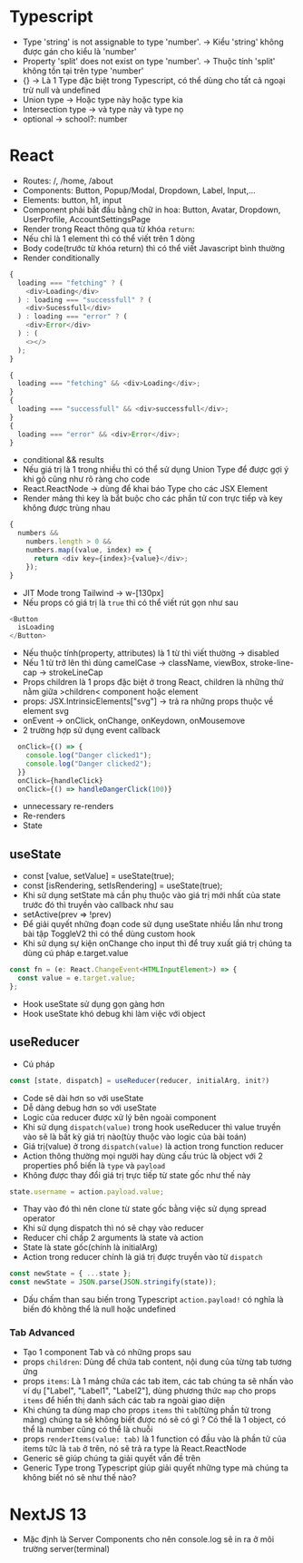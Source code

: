# Typescript

- Type 'string' is not assignable to type 'number'. -> Kiểu 'string' không được gán cho kiểu là 'number'
- Property 'split' does not exist on type 'number'. -> Thuộc tính 'split' không tồn tại trên type 'number'
- {} -> Là 1 Type đặc biệt trong Typescript, có thể dùng cho tất cả ngoại trừ null và undefined
- Union type -> Hoặc type này hoặc type kia
- Intersection type -> và type này và type nọ
- optional -> school?: number

# React

- Routes: /, /home, /about
- Components: Button, Popup/Modal, Dropdown, Label, Input,...
- Elements: button, h1, input
- Component phải bắt đầu bằng chữ in hoa: Button, Avatar, Dropdown, UserProfile, AccountSettingsPage
- Render trong React thông qua từ khóa `return`:
- Nếu chỉ là 1 element thì có thể viết trên 1 dòng
- Body code(trước từ khóa return) thì có thể viết Javascript bình thường
- Render conditionally

```js
{
  loading === "fetching" ? (
    <div>Loading</div>
  ) : loading === "successfull" ? (
    <div>Sucessfull</div>
  ) : loading === "error" ? (
    <div>Error</div>
  ) : (
    <></>
  );
}
```

```js
{
  loading === "fetching" && <div>Loading</div>;
}
{
  loading === "successfull" && <div>successfull</div>;
}
{
  loading === "error" && <div>Error</div>;
}
```

- conditional && results
- Nếu giá trị là 1 trong nhiều thì có thể sử dụng Union Type để được gợi ý khi gõ cũng như rõ ràng cho code
- React.ReactNode -> dùng để khai báo Type cho các JSX Element
- Render mảng thì key là bắt buộc cho các phần tử con trực tiếp và key không được trùng nhau

```js
{
  numbers &&
    numbers.length > 0 &&
    numbers.map((value, index) => {
      return <div key={index}>{value}</div>;
    });
}
```

- JIT Mode trong Tailwind -> w-[130px]
- Nếu props có giá trị là `true` thì có thể viết rút gọn như sau

```js
<Button
  isLoading
</Button>
```

- Nếu thuộc tính(property, attributes) là 1 từ thì viết thường -> disabled
- Nếu 1 từ trở lên thì dùng camelCase -> className, viewBox, stroke-line-cap -> strokeLineCap
- Props children là 1 props đặc biệt ở trong React, children là những thứ nằm giữa >children< component hoặc element
- props: JSX.IntrinsicElements["svg"] -> trả ra những props thuộc về element svg
- onEvent -> onClick, onChange, onKeydown, onMousemove
- 2 trường hợp sử dụng event callback

```js
  onClick={() => {
    console.log("Danger clicked1");
    console.log("Danger clicked2");
  }}
  onClick={handleClick}
  onClick={() => handleDangerClick(100)}

```

- unnecessary re-renders
- Re-renders
- State

## useState

- const [value, setValue] = useState(true);
- const [isRendering, setIsRendering] = useState(true);
- Khi sử dụng setState mà cần phụ thuộc vào giá trị mới nhất của state trước đó thì truyền vào callback như sau
- setActive(prev => !prev)
- Để giải quyết những đoạn code sử dụng useState nhiều lần như trong bài tập ToggleV2 thì có thể dùng custom hook
- Khi sử dụng sự kiện onChange cho input thì để truy xuất giá trị chúng ta dùng cú pháp e.target.value

```typescript
const fn = (e: React.ChangeEvent<HTMLInputElement>) => {
  const value = e.target.value;
};
```

- Hook useState sử dụng gọn gàng hơn
- Hook useState khó debug khi làm việc với object

## useReducer

- Cú pháp

```typescript
const [state, dispatch] = useReducer(reducer, initialArg, init?)
```

- Code sẽ dài hơn so với useState
- Dễ dàng debug hơn so với useState
- Logic của reducer được xử lý bên ngoài component
- Khi sử dụng `dispatch(value)` trong hook useReducer thì value truyền vào sẽ là bất kỳ giá trị nào(tùy thuộc vào logic của bài toán)
- Giá trị(value) ở trong `dispatch(value)` là action trong function reducer
- Action thông thường mọi người hay dùng cấu trúc là object với 2 properties phổ biến là `type` và `payload`
- Không được thay đổi giá trị trực tiếp từ state gốc như thế này

```typescript
state.username = action.payload.value;
```

- Thay vào đó thì nên clone từ state gốc bằng việc sử dụng spread operator
- Khi sử dụng dispatch thì nó sẽ chạy vào reducer
- Reducer chỉ chấp 2 arguments là state và action
- State là state gốc(chính là initialArg)
- Action trong reducer chính là giá trị được truyền vào từ `dispatch`

```typescript
const newState = { ...state };
const newState = JSON.parse(JSON.stringify(state));
```

- Dấu chấm than sau biến trong Typescript `action.payload!` có nghĩa là biến đó không thể là null hoặc undefined

### Tab Advanced

- Tạo 1 component Tab và có những props sau
- props `children`: Dùng để chứa tab content, nội dung của từng tab tương ứng
- props `items`: Là 1 mảng chứa các tab item, các tab chúng ta sẽ nhấn vào ví dụ ["Label", "Label1", "Label2"], dùng phương thức `map` cho props `items` để hiển thị danh sách các tab ra ngoài giao diện
- Khi chúng ta dùng map cho props `items` thì `tab`(từng phần tử trong mảng) chúng ta sẽ không biết được nó sẽ có gì ? Có thể là 1 object, có thể là number cũng có thể là chuỗi
- props `renderItems(value: tab)` là 1 function có đầu vào là phần tử của items tức là `tab` ở trên, nó sẽ trả ra type là React.ReactNode
- Generic sẽ giúp chúng ta giải quyết vấn đề trên
- Generic Type trong Typescript giúp giải quyết những type mà chúng ta không biết nó sẽ như thế nào?

# NextJS 13

- Mặc định là Server Components cho nên console.log sẽ in ra ở môi trường server(terminal)
